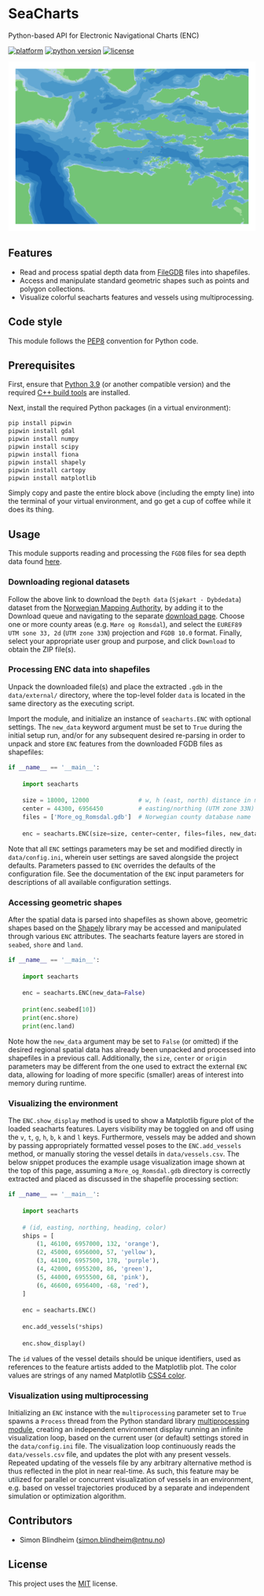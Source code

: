 # SeaCharts
Python-based API for Electronic Navigational Charts (ENC)

[![platform](https://img.shields.io/badge/platform-windows-lightgrey)]()
[![python version](https://img.shields.io/badge/python-3.9-blue)]()
[![license](https://img.shields.io/badge/license-MIT-green)]()

![](images/example.png?raw=true "Example usage visualization")

## Features

- Read and process spatial depth data from 
[FileGDB](https://gdal.org/drivers/vector/filegdb.html) files into shapefiles.
 - Access and manipulate standard geometric shapes such as points and polygon 
 collections.
- Visualize colorful seacharts features and vessels using multiprocessing.


## Code style
This module follows the [PEP8](https://www.python.org/dev/peps/pep-0008/) 
convention for Python code.


## Prerequisites

First, ensure that [Python 3.9](https://www.python.org/downloads/) 
(or another compatible version) and the required [C++ build tools](
https://visualstudio.microsoft.com/downloads/#build-tools-for-visual-studio-2019) 
are installed.

Next, install the required Python packages (in a virtual environment):
```
pip install pipwin
pipwin install gdal
pipwin install numpy
pipwin install scipy
pipwin install fiona
pipwin install shapely
pipwin install cartopy
pipwin install matplotlib

```

Simply copy and paste the entire block above (including the empty line) into 
the terminal of your virtual environment, and go get a cup of coffee while it 
does its thing.


## Usage
This module supports reading and processing the `FGDB` files for sea depth data 
found [here](
https://kartkatalog.geonorge.no/metadata/2751aacf-5472-4850-a208-3532a51c529a).

### Downloading regional datasets
Follow the above link to download the `Depth data` (`Sjøkart - Dybdedata`) 
dataset from the [Norwegian Mapping Authority](
https://kartkatalog.geonorge.no/?organization=Norwegian%20Mapping%20Authority), 
by adding it to the Download queue and navigating to the separate 
[download page](https://kartkatalog.geonorge.no/nedlasting). 
Choose one or more county areas (e.g. `Møre og Romsdal`), and select the 
`EUREF89 UTM sone 33, 2d` (`UTM zone 33N`) projection and `FGDB 10.0` 
format. Finally, select your appropriate user group and purpose, and click 
`Download` to obtain the ZIP file(s).

### Processing ENC data into shapefiles
Unpack the downloaded file(s) and place the extracted `.gdb` in the 
`data/external/` directory, where the top-level folder `data` is located in the
same directory as the executing script.

Import the module, and initialize an instance of `seacharts.ENC` with optional
settings. The `new_data` keyword argument must be set to `True` during the 
initial setup run, and/or for any subsequent desired re-parsing in order 
to unpack and store `ENC` features from the downloaded FGDB files as 
shapefiles:

```python
if __name__ == '__main__':

    import seacharts

    size = 18000, 12000              # w, h (east, north) distance in meters
    center = 44300, 6956450          # easting/northing (UTM zone 33N)
    files = ['More_og_Romsdal.gdb']  # Norwegian county database name

    enc = seacharts.ENC(size=size, center=center, files=files, new_data=True)

```
Note that all `ENC` settings parameters may be set and modified directly in
`data/config.ini`, wherein user settings are saved alongside the project 
defaults. Parameters passed to `ENC` overrides the defaults of the 
configuration file. See the documentation of the `ENC` input parameters for 
descriptions of all available configuration settings.


### Accessing geometric shapes
After the spatial data is parsed into shapefiles as shown above, geometric 
shapes based on the [Shapely](https://pypi.org/project/Shapely/) library may 
be accessed and manipulated through various `ENC` attributes. The seacharts 
feature layers are stored in `seabed`, `shore` and `land`.

```python
if __name__ == '__main__':

    import seacharts

    enc = seacharts.ENC(new_data=False)

    print(enc.seabed[10])
    print(enc.shore)
    print(enc.land)

```
Note how the `new_data` argument may be set to `False` (or omitted) if the 
desired regional spatial data has already been unpacked and processed into 
shapefiles in a previous call. Additionally, the `size`, `center` or `origin` 
parameters may be different from the one used to extract the external `ENC` 
data, allowing for loading of more specific (smaller) areas of interest into 
memory during runtime.

### Visualizing the environment
The `ENC.show_display` method is used to show a Matplotlib figure plot of the 
loaded seacharts features. Layers visibility may be toggled on and off using
the `v`, `t`, `g`, `h`, `b`, `k` and `l` keys. Furthermore, vessels may be 
added and shown by passing appropriately formatted vessel poses to the 
`ENC.add_vessels` method, or manually storing the vessel details in 
`data/vessels.csv`. The below snippet produces the example usage visualization 
image shown at the top of this page, assuming a `More_og_Romsdal.gdb` directory 
is correctly extracted and placed as discussed in the shapefile processing 
section:

```python
if __name__ == '__main__':

    import seacharts
    
    # (id, easting, northing, heading, color)
    ships = [  
        (1, 46100, 6957000, 132, 'orange'),
        (2, 45000, 6956000, 57, 'yellow'),
        (3, 44100, 6957500, 178, 'purple'),
        (4, 42000, 6955200, 86, 'green'),
        (5, 44000, 6955500, 68, 'pink'),
        (6, 46600, 6956400, -68, 'red'),
    ]

    enc = seacharts.ENC()

    enc.add_vessels(*ships)

    enc.show_display()

```

The `id` values of the vessel details should be unique identifiers, used as
references to the feature artists added to the Matplotlib plot. The color 
values are strings of any named Matplotlib [CSS4 color](
https://matplotlib.org/stable/gallery/color/named_colors.html).

### Visualization using multiprocessing
Initializing an `ENC` instance with the `multiprocessing` parameter set to 
`True` spawns a `Process` thread from the Python standard library 
[multiprocessing module](
https://docs.python.org/3/library/multiprocessing.html), creating an 
independent environment display running an infinite visualization loop, based 
on the current user (or default) settings stored in the `data/config.ini` file.
The visualization loop continuously reads the `data/vessels.csv` file, and 
updates the plot with any present vessels. Repeated updating of the vessels 
file by any arbitrary alternative method is thus reflected in the plot in near
real-time. As such, this feature may be utilized for parallel or concurrent 
visualization of vessels in an environment, e.g. based on vessel trajectories 
produced by a separate and independent simulation or optimization algorithm.


## Contributors

- Simon Blindheim ([simon.blindheim@ntnu.no](mailto:simon.blindheim@ntnu.no))


## License

This project uses the [MIT](https://choosealicense.com/licenses/mit/) license.
